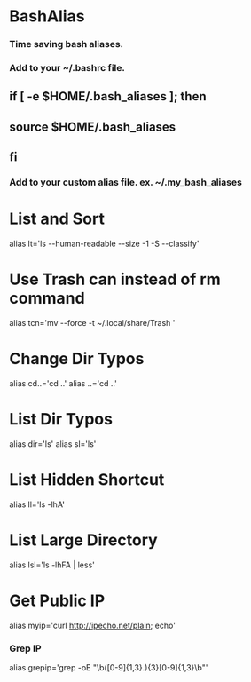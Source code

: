 # BashAlias
### Time saving bash aliases. 

### Add to your ~/.bashrc file.
## if [ -e $HOME/.bash_aliases ]; then
##     source $HOME/.bash_aliases
## fi

### Add to your custom alias file. ex. ~/.my_bash_aliases
# List and Sort
alias lt='ls --human-readable --size -1 -S --classify'
# Use Trash can instead of rm command
alias tcn='mv --force -t ~/.local/share/Trash '
# Change Dir Typos
alias cd..='cd ..'
alias ..='cd ..'
# List Dir Typos
alias dir='ls'
alias sl='ls'
# List Hidden Shortcut
alias ll='ls -lhA'
# List Large Directory
alias lsl='ls -lhFA | less'
# Get Public IP
alias myip='curl http://ipecho.net/plain; echo'
### Grep IP
alias grepip='grep -oE "\b([0-9]{1,3}\.){3}[0-9]{1,3}\b"'
